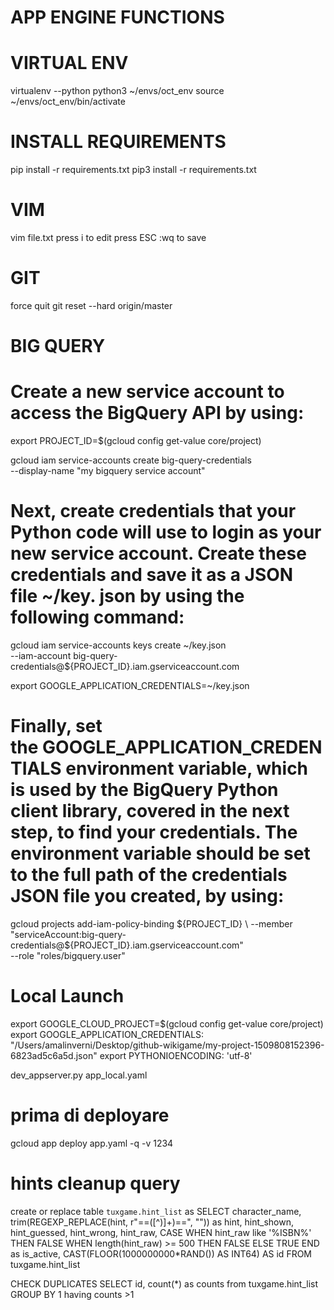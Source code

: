 # APP ENGINE FUNCTIONS

# VIRTUAL ENV
virtualenv --python python3 ~/envs/oct_env
source ~/envs/oct_env/bin/activate

# INSTALL REQUIREMENTS
pip install -r requirements.txt
pip3 install -r requirements.txt

# VIM
vim file.txt
press i to edit
press ESC :wq to save

# GIT
force quit
git reset --hard origin/master


# BIG QUERY

#    Create a new service account to access the BigQuery API by using:

export PROJECT_ID=$(gcloud config get-value core/project)

gcloud iam service-accounts create big-query-credentials \
  --display-name "my bigquery service account"

#    Next, create credentials that your Python code will use to login as your new service account. Create these credentials and save it as a JSON file ~/key.   json by using the following command:

gcloud iam service-accounts keys create ~/key.json \
  --iam-account big-query-credentials@${PROJECT_ID}.iam.gserviceaccount.com

export GOOGLE_APPLICATION_CREDENTIALS=~/key.json

#   Finally, set the GOOGLE_APPLICATION_CREDENTIALS environment variable, which is used by the BigQuery Python client library, covered in the next step, to find your credentials. The environment variable should be set to the full path of the credentials JSON file you created, by using:

gcloud projects add-iam-policy-binding ${PROJECT_ID} \
  --member "serviceAccount:big-query-credentials@${PROJECT_ID}.iam.gserviceaccount.com" \
  --role "roles/bigquery.user"

#   Local Launch

export GOOGLE_CLOUD_PROJECT=$(gcloud config get-value core/project)
export GOOGLE_APPLICATION_CREDENTIALS: "/Users/amalinverni/Desktop/github-wikigame/my-project-1509808152396-6823ad5c6a5d.json"
export PYTHONIOENCODING: 'utf-8'

dev_appserver.py app_local.yaml


# prima di deployare
gcloud app deploy app.yaml -q -v 1234

# hints cleanup query

create or replace table `tuxgame.hint_list` as
SELECT 
character_name, 
trim(REGEXP_REPLACE(hint, r"\==([^)]+)\==", "")) as hint, 
hint_shown, 
hint_guessed, 
hint_wrong, 
hint_raw, 
CASE 
  WHEN hint_raw like '%ISBN%' THEN FALSE
  WHEN length(hint_raw) >= 500 THEN FALSE
  ELSE TRUE
END as is_active,
CAST(FLOOR(1000000000*RAND()) AS INT64) AS id
FROM tuxgame.hint_list

CHECK DUPLICATES
SELECT id, count(*) as counts from tuxgame.hint_list GROUP BY 1 having counts >1